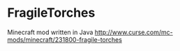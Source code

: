 # FragileTorches
Minecraft mod written in Java
http://www.curse.com/mc-mods/minecraft/231800-fragile-torches
